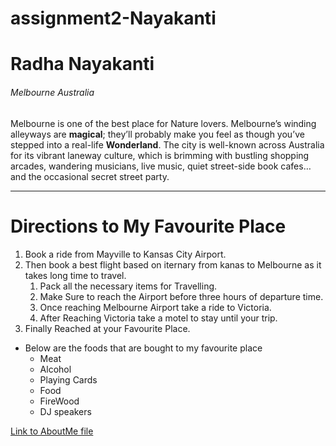 # assignment2-Nayakanti
# Radha Nayakanti
###### Melbourne Australia

 Melbourne is one of the best place for Nature lovers. Melbourne’s winding alleyways are **magical**; they’ll probably make you feel as though you’ve stepped into a real-life __Wonderland__. The city is well-known across Australia for its vibrant laneway culture, which is brimming with bustling shopping arcades, wandering musicians, live music, quiet street-side book cafes… and the occasional secret street party.

***
# Directions to My Favourite Place
1. Book a ride  from Mayville to Kansas City Airport.
2. Then book a best flight based on iternary from kanas to Melbourne as it takes long time to travel.
   1. Pack all the necessary items for Travelling.
   2. Make Sure to reach the Airport before three hours of departure time.
   3. Once reaching Melbourne Airport take a ride to Victoria.
   4. After Reaching Victoria take a motel to stay until your trip.
3. Finally Reached at your Favourite Place.
* Below are the foods that are bought to my favourite place
   * Meat
   * Alcohol
   * Playing Cards
   * Food
   * FireWood
   * DJ speakers



[Link to AboutMe file](C:\Users\S545020\Desktop\webapp-repos\assignment2-Nayakanti\AboutMe.md)